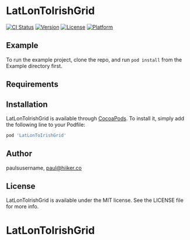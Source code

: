 # LatLonToIrishGrid

[![CI Status](https://img.shields.io/travis/paulsusername/LatLonToIrishGrid.svg?style=flat)](https://travis-ci.org/paulsusername/LatLonToIrishGrid)
[![Version](https://img.shields.io/cocoapods/v/LatLonToIrishGrid.svg?style=flat)](https://cocoapods.org/pods/LatLonToIrishGrid)
[![License](https://img.shields.io/cocoapods/l/LatLonToIrishGrid.svg?style=flat)](https://cocoapods.org/pods/LatLonToIrishGrid)
[![Platform](https://img.shields.io/cocoapods/p/LatLonToIrishGrid.svg?style=flat)](https://cocoapods.org/pods/LatLonToIrishGrid)

## Example

To run the example project, clone the repo, and run `pod install` from the Example directory first.

## Requirements

## Installation

LatLonToIrishGrid is available through [CocoaPods](https://cocoapods.org). To install
it, simply add the following line to your Podfile:

```ruby
pod 'LatLonToIrishGrid'
```

## Author

paulsusername, paul@hiiker.co

## License

LatLonToIrishGrid is available under the MIT license. See the LICENSE file for more info.
# LatLonToIrishGrid
